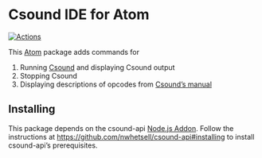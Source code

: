 # Csound IDE for Atom

[![Actions](https://github.com/nwhetsell/ide-csound/workflows/CI/badge.svg)](https://github.com/nwhetsell/ide-csound/actions?workflow=CI)

This [Atom](https://atom.io) package adds commands for

1. Running [Csound](https://en.wikipedia.org/wiki/Csound) and displaying Csound output
2. Stopping Csound
3. Displaying descriptions of opcodes from [Csound’s manual](https://csound.com/docs/manual/PartReference.html)

## Installing

This package depends on the csound-api [Node.js Addon](https://nodejs.org/api/addons.html). Follow the instructions at https://github.com/nwhetsell/csound-api#installing to install csound-api’s prerequisites.
